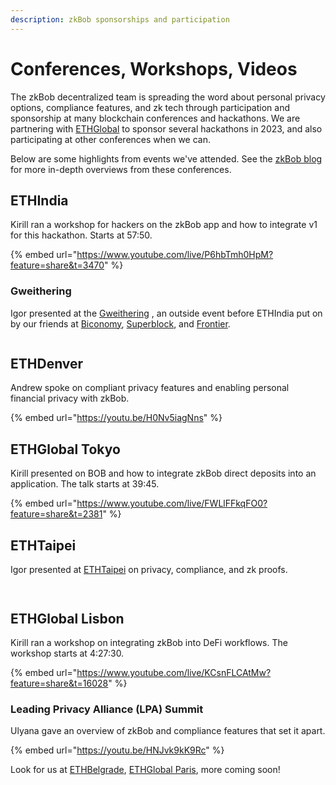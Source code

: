 ```yaml
---
description: zkBob sponsorships and participation
---
```


# Conferences, Workshops, Videos

The zkBob decentralized team is spreading the word about personal privacy options, compliance features, and zk tech through participation and sponsorship at many blockchain conferences and hackathons. We are partnering with [ETHGlobal](https://ethglobal.com/) to sponsor several hackathons in 2023, and also participating at other conferences when we can.

Below are some highlights from events we've attended. See the [zkBob blog](https://blog.zkbob.com) for more in-depth overviews from these conferences.

## ETHIndia

Kirill ran a workshop for hackers on the zkBob app and how to integrate v1 for this hackathon. Starts at 57:50.

{% embed url="https://www.youtube.com/live/P6hbTmh0HpM?feature=share&t=3470" %}

### Gweithering

Igor presented at the [Gweithering](https://www.gweithering.xyz/) , an outside event before ETHIndia put on by our friends at [Biconomy](https://www.biconomy.io/), [Superblock](https://www.superblock.one/), and [Frontier](https://www.frontier.xyz/).&#x20;

<figure><img src="../../.gitbook/assets/BOB-future.jpeg" alt=""><figcaption></figcaption></figure>

## ETHDenver

Andrew spoke on compliant privacy features and enabling personal financial privacy with zkBob.

{% embed url="https://youtu.be/H0Nv5iagNns" %}

## ETHGlobal Tokyo

Kirill presented on BOB and how to integrate zkBob direct deposits into an application. The talk starts at 39:45.

{% embed url="https://www.youtube.com/live/FWLlFFkqFO0?feature=share&t=2381" %}

## ETHTaipei

Igor presented at [ETHTaipei](https://ethtaipei.org/) on privacy, compliance, and zk proofs.

<figure><img src="../../.gitbook/assets/DSC07539.jpg" alt=""><figcaption></figcaption></figure>

<figure><img src="../../.gitbook/assets/DSC07542.jpg" alt=""><figcaption></figcaption></figure>

## ETHGlobal Lisbon

Kirill ran a workshop on integrating zkBob into DeFi workflows. The workshop starts at 4:27:30.

{% embed url="https://www.youtube.com/live/KCsnFLCAtMw?feature=share&t=16028" %}

### Leading Privacy Alliance (LPA) Summit

Ulyana gave an overview of zkBob and compliance features that set it apart.

{% embed url="https://youtu.be/HNJvk9kK9Rc" %}

Look for us at [ETHBelgrade](https://ethbelgrade.rs/), [ETHGlobal Paris](https://ethglobal.com/events/paris2023), more coming soon!

